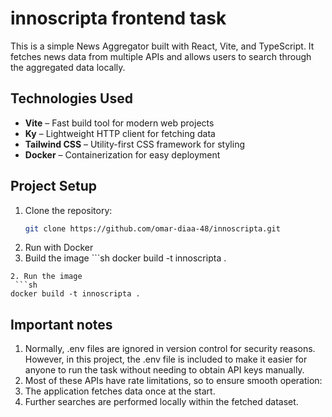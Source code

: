 # innoscripta frontend task

This is a simple News Aggregator built with React, Vite, and TypeScript. It fetches news data from multiple APIs and allows users to search through the aggregated data locally.

## Technologies Used

- **Vite** – Fast build tool for modern web projects
- **Ky** – Lightweight HTTP client for fetching data
- **Tailwind CSS** – Utility-first CSS framework for styling
- **Docker** – Containerization for easy deployment

## Project Setup

1. Clone the repository:
   ```sh
   git clone https://github.com/omar-diaa-48/innoscripta.git
   ```
2. Run with Docker
  1. Build the image
    ```sh
   docker build -t innoscripta .
   ```
  2. Run the image
    ```sh
   docker build -t innoscripta .
   ```

## Important notes

1. Normally, .env files are ignored in version control for security reasons. However, in this project, the .env file is included to make it easier for anyone to run the task without needing to obtain API keys manually.
2. Most of these APIs have rate limitations, so to ensure smooth operation:
  1. The application fetches data once at the start.
  2. Further searches are performed locally within the fetched dataset.